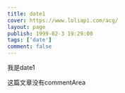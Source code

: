```yaml
---
title: date1
cover: https://www.loliapi.com/acg/
layout: page
publish: 1999-02-3 19:29:00
tags: ['date']
comment: false
---
```


我是date1

这篇文章没有commentArea